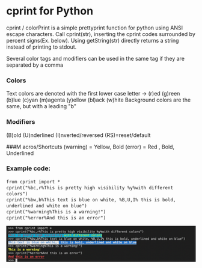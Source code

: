 # cprint for Python

cprint / colorPrint is a simple prettyprint function for python using ANSI escape characters.
Call cprint(str), inserting the cprint codes surrounded by percent signs(Ex. below).
Using getString(str) directly returns a string instead of printing to stdout.

Several color tags and modifiers can be used in the same tag if they are separated by a comma
### Colors
  Text colors are denoted with the first lower case letter
  -> (r)ed (g)reen (b)lue (c)yan (m)agenta (y)ellow (bl)ack (w)hite
  Background colors are the same, but with a leading "b"

### Modifiers
  (B)old (U)nderlined (I)nverted/reversed (RS)=reset/default

###M acros/Shortcuts
  (warning)   = Yellow, Bold
  (error)     = Red   , Bold, Underlined

### Example code:
```
from cprint import *
cprint("%bc,r%This is pretty high visibility %y%with different colors")
cprint("%bw,b%This text is blue on white, %B,U,I% this is bold, underlined and white on blue")
cprint("%warning%This is a warning!")
cprint("%error%And this is an error")
```
![Screenshot of example code](cprint-screenshot.png "Example")
